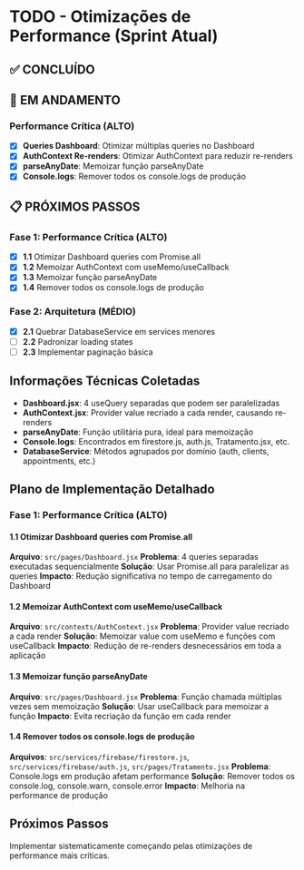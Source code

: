 # TODO - Otimizações de Performance (Sprint Atual)

## ✅ CONCLUÍDO

## 🔧 EM ANDAMENTO

### Performance Crítica (ALTO)
- [x] **Queries Dashboard**: Otimizar múltiplas queries no Dashboard
- [x] **AuthContext Re-renders**: Otimizar AuthContext para reduzir re-renders
- [x] **parseAnyDate**: Memoizar função parseAnyDate
- [x] **Console.logs**: Remover todos os console.logs de produção

## 📋 PRÓXIMOS PASSOS

### Fase 1: Performance Crítica (ALTO)
- [x] **1.1** Otimizar Dashboard queries com Promise.all
- [x] **1.2** Memoizar AuthContext com useMemo/useCallback
- [x] **1.3** Memoizar função parseAnyDate
- [x] **1.4** Remover todos os console.logs de produção

### Fase 2: Arquitetura (MÉDIO)
- [x] **2.1** Quebrar DatabaseService em services menores
- [ ] **2.2** Padronizar loading states
- [ ] **2.3** Implementar paginação básica

## Informações Técnicas Coletadas
- **Dashboard.jsx**: 4 useQuery separadas que podem ser paralelizadas
- **AuthContext.jsx**: Provider value recriado a cada render, causando re-renders
- **parseAnyDate**: Função utilitária pura, ideal para memoização
- **Console.logs**: Encontrados em firestore.js, auth.js, Tratamento.jsx, etc.
- **DatabaseService**: Métodos agrupados por domínio (auth, clients, appointments, etc.)

## Plano de Implementação Detalhado

### Fase 1: Performance Crítica (ALTO)

#### 1.1 Otimizar Dashboard queries com Promise.all
**Arquivo**: `src/pages/Dashboard.jsx`
**Problema**: 4 queries separadas executadas sequencialmente
**Solução**: Usar Promise.all para paralelizar as queries
**Impacto**: Redução significativa no tempo de carregamento do Dashboard

#### 1.2 Memoizar AuthContext com useMemo/useCallback
**Arquivo**: `src/contexts/AuthContext.jsx`
**Problema**: Provider value recriado a cada render
**Solução**: Memoizar value com useMemo e funções com useCallback
**Impacto**: Redução de re-renders desnecessários em toda a aplicação

#### 1.3 Memoizar função parseAnyDate
**Arquivo**: `src/pages/Dashboard.jsx`
**Problema**: Função chamada múltiplas vezes sem memoização
**Solução**: Usar useCallback para memoizar a função
**Impacto**: Evita recriação da função em cada render

#### 1.4 Remover todos os console.logs de produção
**Arquivos**: `src/services/firebase/firestore.js`, `src/services/firebase/auth.js`, `src/pages/Tratamento.jsx`
**Problema**: Console.logs em produção afetam performance
**Solução**: Remover todos os console.log, console.warn, console.error
**Impacto**: Melhoria na performance de produção

## Próximos Passos
Implementar sistematicamente começando pelas otimizações de performance mais críticas.
